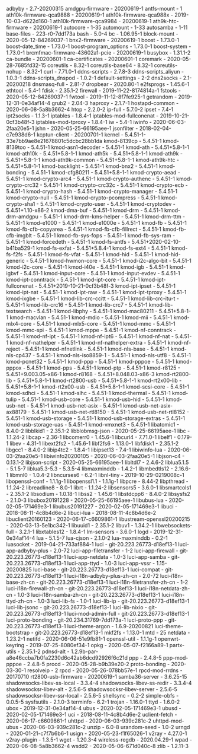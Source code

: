 adbyby - 2.7-20200315
amdgpu-firmware - 20200619-1
antfs-mount - 1
ath10k-firmware-qca9888 - 20200619-1
ath10k-firmware-qca988x - 2019-10-03-d622d160-1
ath10k-firmware-qca9984 - 20200619-1
ath9k-htc-firmware - 20200619-1
autocore - 1-35
automount - 1-33
autosamba - 1-11
base-files - 223-r0-7dd173a
bash - 5.0-4
bc - 1.06.95-1
block-mount - 2020-05-12-84269037-1
bnx2-firmware - 20200619-1
boost - 1.73.0-1
boost-date_time - 1.73.0-1
boost-program_options - 1.73.0-1
boost-system - 1.73.0-1
brcmfmac-firmware-43602a1-pcie - 20200619-1
busybox - 1.31.1-2
ca-bundle - 20200601-1
ca-certificates - 20200601-1
coremark - 2020-05-28-7685fd32-15
coreutils - 8.32-1
coreutils-base64 - 8.32-1
coreutils-nohup - 8.32-1
curl - 7.71.0-1
ddns-scripts - 2.7.8-3
ddns-scripts_aliyun - 1.0.3-1
ddns-scripts_dnspod - 1.0.2-1
default-settings - 2-2
dns2socks - 2.1-20200218
dnsmasq-full - 2.81-7
dropbear - 2020.80-1
e2fsprogs - 1.45.6-1
ethtool - 5.4-1
fdisk - 2.35.1-2
firewall - 2019-11-22-8174814a-1
fstools - 2020-05-12-84269037-1
fwtool - 2019-11-12-8f7fe925-1
getrandom - 2019-12-31-0e34af14-4
grub2 - 2.04-3
haproxy - 2.1.7-1
hostapd-common - 2020-06-08-5a8b3662-4
htop - 2.2.0-2
ip-full - 5.7.0-2
ipset - 7.4-1
ipt2socks - 1.1.3-1
iptables - 1.8.4-1
iptables-mod-fullconenat - 2019-10-21-0cf3b48f-3
iptables-mod-tproxy - 1.8.4-1
iw - 5.4-1
iwinfo - 2020-06-03-2faa20e5-1
jshn - 2020-05-25-66195aee-1
jsonfilter - 2018-02-04-c7e938d6-1
kcptun-client - 20200701-1
kernel - 5.4.51-1-33e7bb9ae8e21678801c5dcbc28bb1da
kmod-8139cp - 5.4.51-1
kmod-8139too - 5.4.51-1
kmod-asn1-decoder - 5.4.51-1
kmod-ath - 5.4.51+5.8-1-1
kmod-ath10k - 5.4.51+5.8-1-1
kmod-ath5k - 5.4.51+5.8-1-1
kmod-ath9k - 5.4.51+5.8-1-1
kmod-ath9k-common - 5.4.51+5.8-1-1
kmod-ath9k-htc - 5.4.51+5.8-1-1
kmod-backlight - 5.4.51-1
kmod-bnx2 - 5.4.51-1
kmod-bonding - 5.4.51-1
kmod-cfg80211 - 5.4.51+5.8-1-1
kmod-crypto-aead - 5.4.51-1
kmod-crypto-arc4 - 5.4.51-1
kmod-crypto-authenc - 5.4.51-1
kmod-crypto-crc32 - 5.4.51-1
kmod-crypto-crc32c - 5.4.51-1
kmod-crypto-ecb - 5.4.51-1
kmod-crypto-hash - 5.4.51-1
kmod-crypto-manager - 5.4.51-1
kmod-crypto-null - 5.4.51-1
kmod-crypto-pcompress - 5.4.51-1
kmod-crypto-sha1 - 5.4.51-1
kmod-crypto-user - 5.4.51-1
kmod-cryptodev - 5.4.51+1.10-x86-2
kmod-dma-buf - 5.4.51-1
kmod-drm - 5.4.51-1
kmod-drm-amdgpu - 5.4.51-1
kmod-drm-kms-helper - 5.4.51-1
kmod-drm-ttm - 5.4.51-1
kmod-e1000 - 5.4.51-1
kmod-e1000e - 5.4.51-1
kmod-fb - 5.4.51-1
kmod-fb-cfb-copyarea - 5.4.51-1
kmod-fb-cfb-fillrect - 5.4.51-1
kmod-fb-cfb-imgblt - 5.4.51-1
kmod-fb-sys-fops - 5.4.51-1
kmod-fb-sys-ram - 5.4.51-1
kmod-forcedeth - 5.4.51-1
kmod-fs-antfs - 5.4.51+2020-02-10-b41ba529-1
kmod-fs-exfat - 5.4.51+5.8.4-1
kmod-fs-ext4 - 5.4.51-1
kmod-fs-f2fs - 5.4.51-1
kmod-fs-vfat - 5.4.51-1
kmod-hid - 5.4.51-1
kmod-hid-generic - 5.4.51-1
kmod-hwmon-core - 5.4.51-1
kmod-i2c-algo-bit - 5.4.51-1
kmod-i2c-core - 5.4.51-1
kmod-i40e - 5.4.51-1
kmod-igb - 5.4.51-1
kmod-igbvf - 5.4.51-1
kmod-input-core - 5.4.51-1
kmod-input-evdev - 5.4.51-1
kmod-ipt-conntrack - 5.4.51-1
kmod-ipt-core - 5.4.51-1
kmod-ipt-fullconenat - 5.4.51+2019-10-21-0cf3b48f-3
kmod-ipt-ipset - 5.4.51-1
kmod-ipt-nat - 5.4.51-1
kmod-ipt-raw - 5.4.51-1
kmod-ipt-tproxy - 5.4.51-1
kmod-ixgbe - 5.4.51-1
kmod-lib-crc-ccitt - 5.4.51-1
kmod-lib-crc-itu-t - 5.4.51-1
kmod-lib-crc16 - 5.4.51-1
kmod-lib-crc7 - 5.4.51-1
kmod-lib-textsearch - 5.4.51-1
kmod-libphy - 5.4.51-1
kmod-mac80211 - 5.4.51+5.8-1-1
kmod-macvlan - 5.4.51-1
kmod-mdio - 5.4.51-1
kmod-mii - 5.4.51-1
kmod-mlx4-core - 5.4.51-1
kmod-mlx5-core - 5.4.51-1
kmod-mmc - 5.4.51-1
kmod-mmc-spi - 5.4.51-1
kmod-mppe - 5.4.51-1
kmod-nf-conntrack - 5.4.51-1
kmod-nf-ipt - 5.4.51-1
kmod-nf-ipt6 - 5.4.51-1
kmod-nf-nat - 5.4.51-1
kmod-nf-nathelper - 5.4.51-1
kmod-nf-nathelper-extra - 5.4.51-1
kmod-nf-reject - 5.4.51-1
kmod-nfnetlink - 5.4.51-1
kmod-nls-base - 5.4.51-1
kmod-nls-cp437 - 5.4.51-1
kmod-nls-iso8859-1 - 5.4.51-1
kmod-nls-utf8 - 5.4.51-1
kmod-pcnet32 - 5.4.51-1
kmod-ppp - 5.4.51-1
kmod-pppoe - 5.4.51-1
kmod-pppox - 5.4.51-1
kmod-pps - 5.4.51-1
kmod-ptp - 5.4.51-1
kmod-r8125 - 5.4.51+9.003.05-x86-1
kmod-r8168 - 5.4.51+8.048.03-x86-3
kmod-rt2800-lib - 5.4.51+5.8-1-1
kmod-rt2800-usb - 5.4.51+5.8-1-1
kmod-rt2x00-lib - 5.4.51+5.8-1-1
kmod-rt2x00-usb - 5.4.51+5.8-1-1
kmod-scsi-core - 5.4.51-1
kmod-sdhci - 5.4.51-1
kmod-slhc - 5.4.51-1
kmod-thermal - 5.4.51-1
kmod-tulip - 5.4.51-1
kmod-usb-core - 5.4.51-1
kmod-usb-hid - 5.4.51-1
kmod-usb-net - 5.4.51-1
kmod-usb-net-asix - 5.4.51-1
kmod-usb-net-asix-ax88179 - 5.4.51-1
kmod-usb-net-rtl8150 - 5.4.51-1
kmod-usb-net-rtl8152 - 5.4.51-1
kmod-usb-storage - 5.4.51-1
kmod-usb-storage-extras - 5.4.51-1
kmod-usb-storage-uas - 5.4.51-1
kmod-vmxnet3 - 5.4.51-1
libatomic1 - 8.4.0-2
libblkid1 - 2.35.1-2
libblobmsg-json - 2020-05-25-66195aee-1
libc - 1.1.24-2
libcap - 2.36-1
libcomerr0 - 1.45.6-1
libcurl4 - 7.71.0-1
libelf1 - 0.179-1
libev - 4.31-1
libext2fs2 - 1.45.6-1
libf2fs6 - 1.13.0-1
libfdisk1 - 2.35.1-2
libgcc1 - 8.4.0-2
libip4tc2 - 1.8.4-1
libipset13 - 7.4-1
libiwinfo-lua - 2020-06-03-2faa20e5-1
libiwinfo20200105 - 2020-06-03-2faa20e5-1
libjson-c4 - 0.13.1-2
libjson-script - 2020-05-25-66195aee-1
libltdl7 - 2.4.6-2
liblua5.1.5 - 5.1.5-7
liblua5.3-5.3 - 5.3.5-4
libmaxminddb - 1.4.2-1
libmbedtls12 - 2.16.6-1
libmnl0 - 1.0.4-2
libncurses6 - 6.2-1
libnl-tiny - 2019-10-29-0219008c-1
libopenssl-conf - 1.1.1g-1
libopenssl1.1 - 1.1.1g-1
libpcre - 8.44-2
libpthread - 1.1.24-2
libreadline8 - 8.0-1
librt - 1.1.24-2
libsensors5 - 3.6.0-1
libsmartcols1 - 2.35.1-2
libsodium - 1.0.18-1
libss2 - 1.45.6-1
libstdcpp6 - 8.4.0-2
libsysfs2 - 2.1.0-3
libubox20191228 - 2020-05-25-66195aee-1
libubus-lua - 2020-02-05-171469e3-1
libubus20191227 - 2020-02-05-171469e3-1
libuci - 2018-08-11-4c8b4d6e-2
libuci-lua - 2018-08-11-4c8b4d6e-2
libuclient20160123 - 2020-06-17-c6609861-1
libustream-openssl20200215 - 2020-03-13-5e1bc342-1
libuuid1 - 2.35.1-2
libuv1 - 1.34.2-1
libwebsockets-full - 3.2.1-1
libxtables12 - 1.8.4-1
lm-sensors - 3.6.0-1
logd - 2019-12-31-0e34af14-4
lua - 5.1.5-7
lua-cjson - 2.1.0-2
lua-maxminddb - 0.2-1
luasocket - 2019-04-21-733af884-1
luci - git-20.223.26773-d18ef13-1
luci-app-adbyby-plus - 2.0-72
luci-app-filetransfer - 1-2
luci-app-firewall - git-20.223.26773-d18ef13-1
luci-app-netdata - 1.0-3
luci-app-samba - git-20.223.26773-d18ef13-1
luci-app-ttyd - 1.0-3
luci-app-vssr - 1.15-20200825
luci-base - git-20.223.26773-d18ef13-1
luci-compat - git-20.223.26773-d18ef13-1
luci-i18n-adbyby-plus-zh-cn - 2.0-72
luci-i18n-base-zh-cn - git-20.223.26773-d18ef13-1
luci-i18n-filetransfer-zh-cn - 1-2
luci-i18n-firewall-zh-cn - git-20.223.26773-d18ef13-1
luci-i18n-netdata-zh-cn - 1.0-3
luci-i18n-samba-zh-cn - git-20.223.26773-d18ef13-1
luci-i18n-ttyd-zh-cn - 1.0-3
luci-lib-fs - 1.0-1
luci-lib-ip - git-20.223.26773-d18ef13-1
luci-lib-jsonc - git-20.223.26773-d18ef13-1
luci-lib-nixio - git-20.223.26773-d18ef13-1
luci-mod-admin-full - git-20.223.26773-d18ef13-1
luci-proto-bonding - git-20.234.31769-7dd173a-1
luci-proto-ppp - git-20.223.26773-d18ef13-1
luci-theme-argon - 1.6.9-20200821
luci-theme-bootstrap - git-20.223.26773-d18ef13-1
mkf2fs - 1.13.0-1
mtd - 25
netdata - 1.23.2-1
netifd - 2020-06-06-51e9fb81-1
openssl-util - 1.1.1g-1
openwrt-keyring - 2019-07-25-8080ef34-1
opkg - 2020-05-07-f2166a89-1
partx-utils - 2.35.1-2
pdnsd-alt - 1.2.9b-par-a8e46ccba7b0fa2230d6c42ab6dcd92926f6c21d
ppp - 2.4.8-5
ppp-mod-pppoe - 2.4.8-5
procd - 2020-05-28-b9b39e20-2
proto-bonding - 2020-03-30-1
resolveip - 2
rpcd - 2020-05-26-078bb57e-1
rpcd-mod-rrdns - 20170710
rt2800-usb-firmware - 20200619-1
samba36-server - 3.6.25-15
shadowsocks-libev-ss-local - 3.3.4-4
shadowsocks-libev-ss-redir - 3.3.4-4
shadowsocksr-libev-alt - 2.5.6-5
shadowsocksr-libev-server - 2.5.6-5
shadowsocksr-libev-ssr-local - 2.5.6-5
shellsync - 0.2-2
simple-obfs - 0.0.5-5
sysfsutils - 2.1.0-3
terminfo - 6.2-1
trojan - 1.16.0-1
ttyd - 1.6.0-2
ubox - 2019-12-31-0e34af14-4
ubus - 2020-02-05-171469e3-1
ubusd - 2020-02-05-171469e3-1
uci - 2018-08-11-4c8b4d6e-2
uclient-fetch - 2020-06-17-c6609861-1
uhttpd - 2020-06-03-939c281c-2
uhttpd-mod-ubus - 2020-06-03-939c281c-2
unzip - 6.0-8
urandom-seed - 1.0-2
urngd - 2020-01-21-c7f7b6b6-1
usign - 2020-05-23-f1f65026-1
v2ray - 4.27.0-1
v2ray-plugin - 1.3.5-1
wget - 1.20.3-4
wireless-regdb - 2020.04.29-1
wpad - 2020-06-08-5a8b3662-4
wsdd2 - 2020-05-06-671d040c-8
zlib - 1.2.11-3
